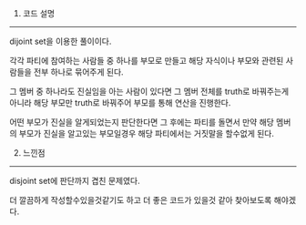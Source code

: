 1. 코드 설명
<hr>

dijoint set을 이용한 풀이이다.

각각 파티에 참여하는 사람들 중 하나를 부모로 만들고 해당 자식이나 부모와 관련된 사람들을 전부 하나로 묶어주게 된다.

그 멤버 중 하나라도 진실임을 아는 사람이 있다면 그 멤버 전체를 truth로 바꿔주는게 아니라 해당 부모만 truth로 바꿔주어 부모를 통해 연산을 진행한다.

어떤 부모가 진실을 알게되었는지 판단한다면 그 후에는 파티를 돌면서 만약 해당 멤버의 부모가 진실을 알고있는 부모일경우 해당 파티에서는 거짓말을 할수없게 된다.

2. 느낀점
<hr>

disjoint set에 판단까지 겹친 문제였다.

더 깔끔하게 작성할수있을것같기도 하고 더 좋은 코드가 있을것 같아 찾아보도록 해야겠다.